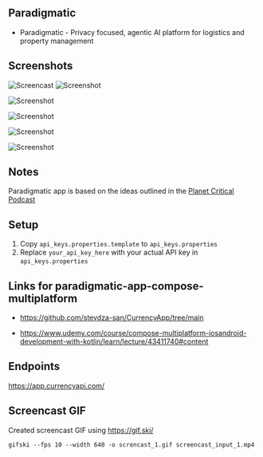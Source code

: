 ## Paradigmatic

* Paradigmatic - Privacy focused, agentic AI platform for logistics and property management


## Screenshots

![Screencast](https://github.com/arunabhdas/Paradigmatic/blob/main/screenshots/screncast_1.gif)
![Screenshot](https://github.com/arunabhdas/Paradigmatic/blob/main/screenshots/screenshot_2_1.png?raw=true)

![Screenshot](https://github.com/arunabhdas/Paradigmatic/blob/main/screenshots/screenshot_2_2.png?raw=true)

![Screenshot](https://github.com/arunabhdas/Paradigmatic/blob/main/screenshots/screenshot_2_3.png?raw=true)

![Screenshot](https://github.com/arunabhdas/Paradigmatic/blob/main/screenshots/screenshot_4.png?raw=true)

![Screenshot](https://github.com/arunabhdas/Paradigmatic/blob/main/screenshots/screenshot_1.png?raw=true)

## Notes
Paradigmatic app is based on the ideas outlined in the [Planet Critical Podcast](https://podcasts.apple.com/ca/podcast/planet-critical/id1545009586) 

## Setup

1. Copy `api_keys.properties.template` to `api_keys.properties`
2. Replace `your_api_key_here` with your actual API key in `api_keys.properties`

## Links for paradigmatic-app-compose-multiplatform

- https://github.com/stevdza-san/CurrencyApp/tree/main

- https://www.udemy.com/course/compose-multiplatform-iosandroid-development-with-kotlin/learn/lecture/43411740#content 

## Endpoints

https://app.currencyapi.com/

## Screencast GIF

Created screencast GIF using https://gif.ski/

```
gifski --fps 10 --width 640 -o screncast_1.gif screencast_input_1.mp4
```


